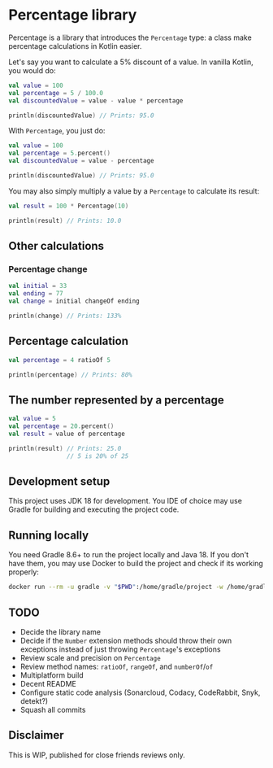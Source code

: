 # Percentage library

Percentage is a library that introduces the `Percentage` type: a class make percentage calculations in Kotlin easier.

Let's say you want to calculate a 5% discount of a value. In vanilla Kotlin, you would do:

```kotlin
val value = 100
val percentage = 5 / 100.0
val discountedValue = value - value * percentage

println(discountedValue) // Prints: 95.0
```

With `Percentage`, you just do:

```kotlin
val value = 100
val percentage = 5.percent()
val discountedValue = value - percentage

println(discountedValue) // Prints: 95.0
```

You may also simply multiply a value by a `Percentage` to calculate its result:

```kotlin
val result = 100 * Percentage(10)

println(result) // Prints: 10.0
```

## Other calculations

### Percentage change

```kotlin
val initial = 33
val ending = 77
val change = initial changeOf ending

println(change) // Prints: 133%
```

## Percentage calculation

```kotlin
val percentage = 4 ratioOf 5

println(percentage) // Prints: 80%
```

## The number represented by a percentage

```kotlin
val value = 5
val percentage = 20.percent()
val result = value of percentage

println(result) // Prints: 25.0
                // 5 is 20% of 25
```

## Development setup

This project uses JDK 18 for development. You IDE of choice may use Gradle for building and executing the project code.

## Running locally

You need Gradle 8.6+ to run the project locally and Java 18. If you don't have them, you may use Docker to build the
project and check if its working properly:

```bash
docker run --rm -u gradle -v "$PWD":/home/gradle/project -w /home/gradle/project gradle gradle build
```

## TODO

- Decide the library name
- Decide if the `Number` extension methods should throw their own exceptions instead of just throwing `Percentage`'s
  exceptions
- Review scale and precision on `Percentage`
- Review method names: `ratioOf`, `rangeOf`, and `numberOf`/`of`
- Multiplatform build
- Decent README
- Configure static code analysis (Sonarcloud, Codacy, CodeRabbit, Snyk, detekt?)
- Squash all commits

## Disclaimer

This is WIP, published for close friends reviews only.
